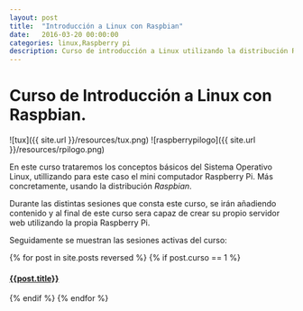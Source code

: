 ```yaml
---
layout: post
title:  "Introducción a Linux con Raspbian"
date:   2016-03-20 00:00:00
categories: linux,Raspberry pi
description: Curso de introducción a Linux utilizando la distribución Raspbian de la famosa Raspberry Pi.
---
```

# Curso de Introducción a Linux con Raspbian.

![tux]({{ site.url }}/resources/tux.png)
![raspberrypilogo]({{ site.url }}/resources/rpilogo.png)

En este curso trataremos los conceptos básicos del Sistema Operativo Linux, utillizando para este caso el mini computador Raspberry Pi. Más concretamente, usando la distribución _Raspbian_.

Durante las distintas sesiones que consta este curso, se irán añadiendo contenido y al final de este curso sera capaz de crear su propio servidor web utilizando la propia Raspberry Pi.

Seguidamente se muestran las sesiones activas del curso:

{% for post in site.posts reversed %}
    	{% if post.curso == 1 %}
#### [{{post.title}}]({{post.url}})
 {% endif %}
 {% endfor %} 